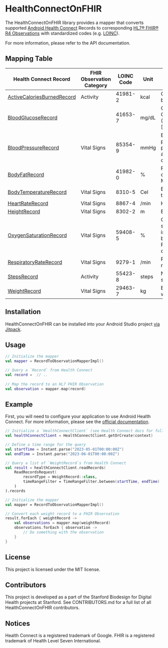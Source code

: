 # HealthConnectOnFHIR

The HealthConnectOnFHIR library provides a mapper that converts supported [Android Health Connect](https://health.google/health-connect-android/) Records to corresponding [HL7® FHIR® R4 Observations](https://hl7.org/fhir/r4/observation.html) with standardized codes (e.g. [LOINC](https://loinc.org/)).

For more information, please refer to the API documentation.

## Mapping Table

| Health Connect Record                                                                                                                          | FHIR Observation Category | LOINC Code | Unit       | Display                                    |
|------------------------------------------------------------------------------------------------------------------------------------------------|---------------------------|------------|------------|--------------------------------------------|
| [ActiveCaloriesBurnedRecord](https://developer.android.com/reference/kotlin/androidx/health/connect/client/records/ActiveCaloriesBurnedRecord) | Activity                  | 41981-2    | kcal       | Calories burned                            |
| [BloodGlucoseRecord](https://developer.android.com/reference/kotlin/androidx/health/connect/client/records/BloodGlucoseRecord)                 |                           | 41653-7    | mg/dL      | Glucose Glucometer (BldC) [Mass/Vol]       |
| [BloodPressureRecord](https://developer.android.com/reference/kotlin/androidx/health/connect/client/records/BloodPressureRecord)               | Vital Signs               | 85354-9    | mmHg       | Blood pressure panel with all children optional |
| [BodyFatRecord](https://developer.android.com/reference/kotlin/androidx/health/connect/client/records/BodyFatRecord)                           |                           | 41982-0    | %          | Percentage of body fat Measured            |
| [BodyTemperatureRecord](https://developer.android.com/reference/kotlin/androidx/health/connect/client/records/BodyTemperatureRecord)           | Vital Signs               | 8310-5     | Cel        | Body temperature                           |
| [HeartRateRecord](https://developer.android.com/reference/kotlin/androidx/health/connect/client/records/HeartRateRecord)                       | Vital Signs               | 8867-4     | /min       | Heart rate                                 |
| [HeightRecord](https://developer.android.com/reference/kotlin/androidx/health/connect/client/records/HeightRecord)                             | Vital Signs               | 8302-2     | m          | Body height                                |
| [OxygenSaturationRecord](https://developer.android.com/reference/kotlin/androidx/health/connect/client/records/OxygenSaturationRecord)         | Vital Signs               | 59408-5    | %          | Oxygen saturation in Arterial blood by Pulse oximetry |
| [RespiratoryRateRecord](https://developer.android.com/reference/kotlin/androidx/health/connect/client/records/RespiratoryRateRecord)           | Vital Signs               | 9279-1     | /min       | Respiratory rate                           |
| [StepsRecord](https://developer.android.com/reference/kotlin/androidx/health/connect/client/records/StepsRecord)                               | Activity                  | 55423-8    | steps      | Number of steps                            |
| [WeightRecord](https://developer.android.com/reference/kotlin/androidx/health/connect/client/records/WeightRecord)                             | Vital Signs               | 29463-7    | kg         | Body weight                                |


## Installation

HealthConnectOnFHIR can be installed into your Android Studio project [via Jitpack](https://jitpack.io/#StanfordSpezi/SpeziKt/healthconnectonfhir).

## Usage

```kotlin
// Initialize the mapper
val mapper = RecordToObservationMapperImpl()

// Query a `Record` from Health Connect
val record =  // ..
    
// Map the record to an HL7 FHIR Observation    
val observation = mapper.map(record)
```

## Example

First, you will need to configure your application to use Android Health Connect. For more information, please see the [official documentation](https://developer.android.com/health-and-fitness/guides/health-connect).

```kotlin
// Initialize a `HealthConnectClient` (see Health Connect docs for full details)
val healthConnectClient = HealthConnectClient.getOrCreate(context)

// Define a time range for the query
val startTime = Instant.parse("2023-05-01T00:00:00Z")
val endTime = Instant.parse("2023-06-01T00:00:00Z")

// Query a list of `WeightRecord`s from Health Connect
val result = healthConnectClient.readRecords(
    ReadRecordsRequest(
        recordType = WeightRecord::class,
        timeRangeFilter = TimeRangeFilter.between(startTime, endTime)
    )
).records

// Initialize the mapper
val mapper = RecordToObservationMapperImpl()

// Convert each weight record to a FHIR Observation
result.forEach { weightRecord ->
    val observations = mapper.map(weightRecord)
    observations.forEach { observation ->
        // Do something with the observation
    }
}
```

## License

This project is licensed under the MIT license.

## Contributors

This project is developed as a part of the Stanford Biodesign for Digital Health projects at Stanford. See CONTRIBUTORS.md for a full list of all HealthConnectOnFHIR contributors.

## Notices

Health Connect is a registered trademark of Google. FHIR is a registered trademark of Health Level Seven International.